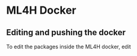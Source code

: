 # ML4H Docker

## Editing and pushing the docker

To edit the packages inside the ML4H docker, edit
```

```

